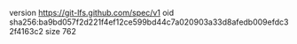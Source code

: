 version https://git-lfs.github.com/spec/v1
oid sha256:ba9bd057f2d221f4ef12ce599bd44c7a020903a33d8afedb009efdc32f4163c2
size 762
